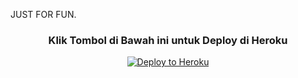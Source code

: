 JUST FOR FUN.

<h3 align="center">Klik Tombol di Bawah ini untuk Deploy di Heroku</h3>
<p align="center"><a href="https://heroku.com/deploy?template=https://github.com/vibessokin/Man-Userbot"><img src="https://www.herokucdn.com/deploy/button.png" alt="Deploy to Heroku" target="_blank"/></a></p>

